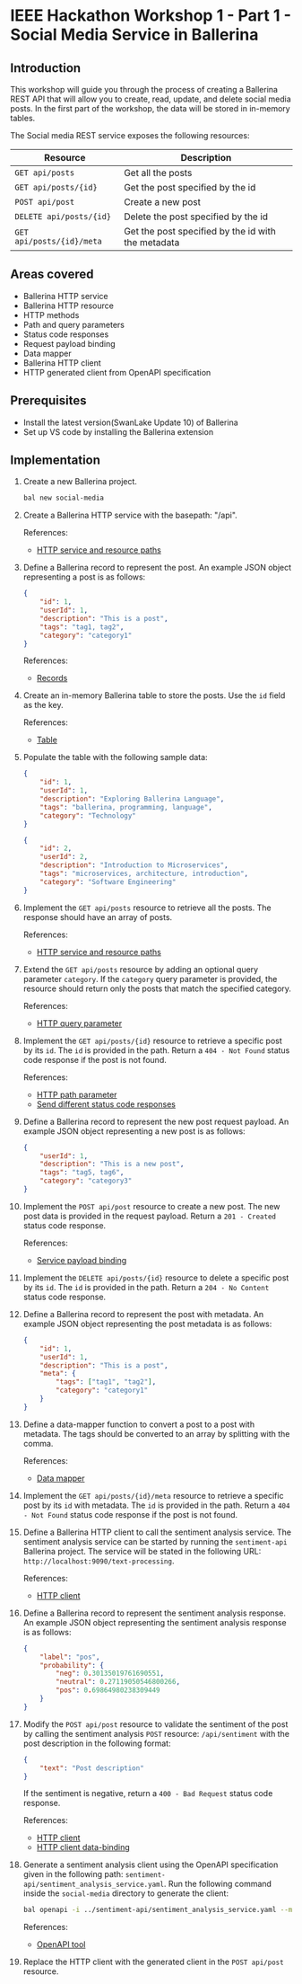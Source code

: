 # IEEE Hackathon Workshop 1 - Part 1 - Social Media Service in Ballerina

## Introduction

This workshop will guide you through the process of creating a Ballerina REST API that will allow
you to create, read, update, and delete social media posts. In the first part of the workshop,
the data will be stored in in-memory tables.

The Social media REST service exposes the following resources:

| Resource                       | Description                                        |
|--------------------------------|----------------------------------------------------|
| `GET api/posts`                | Get all the posts                                  |
| `GET api/posts/{id}`           | Get the post specified by the id                   |
| `POST api/post`                | Create a new post                                  |
| `DELETE api/posts/{id}`        | Delete the post specified by the id                |
| `GET api/posts/{id}/meta`      | Get the post specified by the id with the metadata |

## Areas covered

- Ballerina HTTP service
- Ballerina HTTP resource
- HTTP methods
- Path and query parameters
- Status code responses
- Request payload binding
- Data mapper
- Ballerina HTTP client
- HTTP generated client from OpenAPI specification

## Prerequisites

- Install the latest version(SwanLake Update 10) of Ballerina
- Set up VS code by installing the Ballerina extension

## Implementation

1. Create a new Ballerina project.

    ```bash
    bal new social-media
    ```

2. Create a Ballerina HTTP service with the basepath: "/api".

   References:
   - [HTTP service and resource paths](https://ballerina.io/learn/by-example/http-service-and-resource-paths/)

3. Define a Ballerina record to represent the post. An example JSON object representing a post is
   as follows:

    ```json
    {
        "id": 1,
        "userId": 1,
        "description": "This is a post",
        "tags": "tag1, tag2",
        "category": "category1"
    }
    ```

    References:
    - [Records](https://ballerina.io/learn/by-example/records/)

4. Create an in-memory Ballerina table to store the posts. Use the `id` field as the key.

    References:
    - [Table](https://ballerina.io/learn/by-example/table/)

5. Populate the table with the following sample data:

    ```json
    {
        "id": 1,
        "userId": 1,
        "description": "Exploring Ballerina Language",
        "tags": "ballerina, programming, language",
        "category": "Technology"
    }
    ```

    ```json
    {
        "id": 2,
        "userId": 2,
        "description": "Introduction to Microservices",
        "tags": "microservices, architecture, introduction",
        "category": "Software Engineering"
    }
    ```

6. Implement the `GET api/posts` resource to retrieve all the posts. The response should have an
   array of posts.

   References:
   - [HTTP service and resource paths](https://ballerina.io/learn/by-example/http-service-and-resource-paths/)

7. Extend the `GET api/posts` resource by adding an optional query parameter `category`. If the
   `category` query parameter is provided, the resource should return only the posts that match the
   specified category.

    References:
    - [HTTP query parameter](https://ballerina.io/learn/by-example/http-query-parameter/)

8. Implement the `GET api/posts/{id}` resource to retrieve a specific post by its `id`. The `id` is
   provided in the path. Return a `404 - Not Found` status code response if the post is not found.

    References:
    - [HTTP path parameter](https://ballerina.io/learn/by-example/http-path-param/)
    - [Send different status code responses](https://ballerina.io/learn/by-example/http-send-different-status-codes/)

9. Define a Ballerina record to represent the new post request payload. An example JSON object
   representing a new post is as follows:

    ```json
    {
        "userId": 1,
        "description": "This is a new post",
        "tags": "tag5, tag6",
        "category": "category3"
    }
    ```

10. Implement the `POST api/post` resource to create a new post. The new post data is provided in
    the request payload. Return a `201 - Created` status code response.

    References:
    - [Service payload binding](https://ballerina.io/learn/by-example/http-service-data-binding/)

11. Implement the `DELETE api/posts/{id}` resource to delete a specific post by its `id`. The `id`
    is provided in the path. Return a `204 - No Content` status code response.

12. Define a Ballerina record to represent the post with metadata. An example JSON object
    representing the post metadata is as follows:

    ```json
    {
        "id": 1,
        "userId": 1,
        "description": "This is a post",
        "meta": {
            "tags": ["tag1", "tag2"],
            "category": "category1"
        }
    }
    ```

13. Define a data-mapper function to convert a post to a post with metadata. The tags should be
    converted to an array by splitting with the comma.

    References:
    - [Data mapper](https://ballerina.io/learn/vs-code-extension/implement-the-code/data-mapper/)

14. Implement the `GET api/posts/{id}/meta` resource to retrieve a specific post by its `id` with
    metadata. The `id` is provided in the path. Return a `404 - Not Found` status code response if
    the post is not found.

15. Define a Ballerina HTTP client to call the sentiment analysis service. The sentiment analysis
    service can be started by running the `sentiment-api` Ballerina project. The service will be
    stated in the following URL: `http://localhost:9090/text-processing`.

    References:
    - [HTTP client](https://ballerina.io/learn/by-example/http-client-send-request-receive-response/)

16. Define a Ballerina record to represent the sentiment analysis response. An example JSON object
    representing the sentiment analysis response is as follows:

    ```json
    {
        "label": "pos",
        "probability": {
            "neg": 0.30135019761690551,
            "neutral": 0.27119050546800266,
            "pos": 0.69864980238309449
        }
    }
    ```

17. Modify the `POST api/post` resource to validate the sentiment of the post by calling the
    sentiment analysis `POST` resource: `/api/sentiment` with the post description in the following
    format:

    ```json
    {
        "text": "Post description"
    }
    ```

    If the sentiment is negative, return a `400 - Bad Request` status
    code response.

    References:
    - [HTTP client](https://ballerina.io/learn/by-example/http-client-send-request-receive-response/)
    - [HTTP client data-binding](https://ballerina.io/learn/by-example/http-client-data-binding/)

18. Generate a sentiment analysis client using the OpenAPI specification given in the following
    path: `sentiment-api/sentiment_analysis_service.yaml`. Run the following command inside
    the `social-media` directory to generate the client:

    ```bash
    bal openapi -i ../sentiment-api/sentiment_analysis_service.yaml --mode client --single-file
    ```

    References:
    - [OpenAPI tool](https://ballerina.io/learn/openapi-tool/)

19. Replace the HTTP client with the generated client in the `POST api/post` resource.
